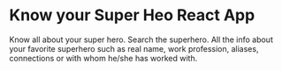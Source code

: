 # Know your Super Heo React App
Know all about your super hero. Search the superhero. All the info about your favorite superhero such as real name, work profession, aliases, connections or with whom he/she has worked with.
